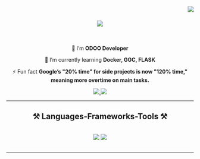 <img align="right" src="https://visitor-badge.laobi.icu/badge?page_id=Lycoris002.Lycoris002" />

<h1 align="center">
    <img src="https://readme-typing-svg.herokuapp.com/?font=Righteous&size=35&center=true&vCenter=true&width=500&height=70&duration=4000&lines=Hi+There!+👋;+I'm+Nong+Nai+Nap+Trinh!;" />
</h1>

<br/>

<div align="center">
    
 🔭 I’m **ODOO Developer**
    
 🌱 I’m currently learning **Docker, GGC, FLASK**

⚡ Fun fact **Google’s "20% time" for side projects is now "120% time," meaning more overtime on main tasks.**

</div>
<div align="center"> 
  <a href="mailto:phamlongg.work@gmail.com" target="_blank">
    <img src="https://img.shields.io/badge/Gmail-333333?style=for-the-badge&logo=gmail&logoColor=red" target="_blank" />
  </a>
  <a href="https://linkedin.com/in/lycorispham02/" target="_blank">
    <img src="https://img.shields.io/badge/LinkedIn-0077B5?style=for-the-badge&logo=linkedin&logoColor=white" target="_blank" />
  </a>
</div>
<hr/>
<h2 align="center">⚒️ Languages-Frameworks-Tools ⚒️</h2>
<br/>
<div align="center">
    <img src="https://skillicons.dev/icons?i=react,bootstrap,html,css,vscode,github,figma,tailwind,git,aws,azure,dart" />
    <img src="https://skillicons.dev/icons?i=nodejs,python,javascript,typescript,express,firebase,mongodb,c,java,nextjs,mysql,flask,django,electron" /><br>
</div>

<br/>
<hr/>
